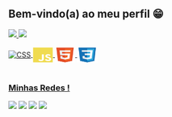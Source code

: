 ## Bem-vindo(a) ao meu perfil 😁

 <div>
   <a href="https://github.com/Dev-ArtMelo">
   <img height="200em" src="https://github-readme-stats.vercel.app/api?username=Dev-ArtMelo&show_icons=true&theme=tokyonight&include_all_commits=true&count_private=true"/>
   <img height="200em" src="https://github-readme-stats.vercel.app/api/top-langs/?username=Dev-ArtMelo&layout=donut-vertical&langs_count=6&theme=tokyonight"/>
    
</div>
    
<div style="display: inline_block"><br>
  <img align="center" alt="CSS" height="30" width="40" src="https://cdn.jsdelivr.net/gh/devicons/devicon@latest/icons/cplusplus/cplusplus-original.svg" />
  <img align="center" alt="Js" height="30" width="40" src="https://raw.githubusercontent.com/devicons/devicon/master/icons/javascript/javascript-plain.svg">
  <img align="center" alt="HTML" height="30" width="40" src="https://raw.githubusercontent.com/devicons/devicon/master/icons/html5/html5-original.svg">
  <img align="center" alt="CSS" height="30" width="40" src="https://raw.githubusercontent.com/devicons/devicon/master/icons/css3/css3-original.svg">
  
          
</div>
 
<br>
 
###  Minhas Redes !
 
<div> 
  <a href="https://www.youtube.com/@ArtMelo007" target="_blank"><img src="https://img.shields.io/badge/YouTube-FF0000?style=for-the-badge&logo=youtube&logoColor=white" target="_blank"></a>
  <a href="https://www.instagram.com/thur.melo/" target="_blank"><img src="https://img.shields.io/badge/-Instagram-%23E4405F?style=for-the-badge&logo=instagram&logoColor=white" target="_blank"></a>
  <a href = "mailto:arthursantosmello@gmail.com"><img src="https://img.shields.io/badge/-Gmail-%23333?style=for-the-badge&logo=gmail&logoColor=white" target="_blank"></a>
  <a href="https://www.linkedin.com/in/dev-artmelo/" target="_blank"><img src="https://img.shields.io/badge/-LinkedIn-%230077B5?style=for-the-badge&logo=linkedin&logoColor=white" target="_blank"></a>
</div>
